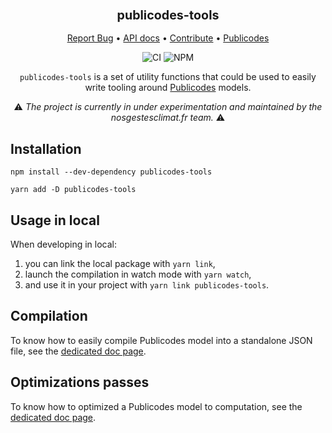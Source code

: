 <div align="center">
  <h3 align="center">
	<big>publicodes-tools</big>
  </h3>
  <p align="center">
   <a href="https://github.com/incubateur-ademe/publicodes-tools/issues">Report Bug</a>
   •
   <a href="https://incubateur-ademe.github.io/publicodes-tools/">API docs</a>
   •
   <a href="https://github.com/incubateur-ademe/publicodes-tools/blob/master/CONTRIBUTING.md">Contribute</a>
   •
   <a href="https://publi.codes">Publicodes</a>
  </p>

![CI][ci-link] ![NPM][npm-link]

 `publicodes-tools` is a set of utility functions that could be used to easily write 
    tooling around [Publicodes](https://publi.codes) models.

 :warning: <i>The project is currently in under experimentation and maintained
     by the nosgestesclimat.fr team.</i> :warning:

</div>

## Installation

```
npm install --dev-dependency publicodes-tools

yarn add -D publicodes-tools 
```

## Usage in local

When developing in local:

1. you can link the local package with `yarn link`, 
2. launch the compilation in watch mode with `yarn watch`,
3. and use it in your project with `yarn link publicodes-tools`.

## Compilation

To know how to easily compile Publicodes model into a standalone JSON file, see
the [dedicated doc
page](https://incubateur-ademe.github.io/publicodes-tools/modules/compilation.html).

## Optimizations passes

To know how to optimized a Publicodes model to computation, see the [dedicated
doc page](https://incubateur-ademe.github.io/publicodes-tools/modules/optims.html).


[ci-link]: https://github.com/datagir/publiopti/actions/workflows/build.yml/badge.svg
[npm-link]: https://img.shields.io/npm/v/publiopti
